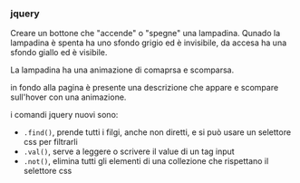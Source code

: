 ### jquery
Creare un bottone che "accende" o "spegne" una lampadina.
Qunado la lampadina è spenta ha uno sfondo grigio ed è invisibile, da accesa ha una sfondo giallo ed è visibile.
 
La lampadina ha una animazione di comaprsa e scomparsa.

in fondo alla pagina è presente una descrizione che appare e scompare sull'hover con una animazione.

i comandi jquery nuovi sono:
 - `.find()`, prende tutti i filgi, anche non diretti, e si può usare un selettore css per filtrarli
 - `.val()`, serve a leggere o scrivere il value di un tag input
 - `.not()`, elimina tutti gli elementi di una collezione che rispettano il selettore css

